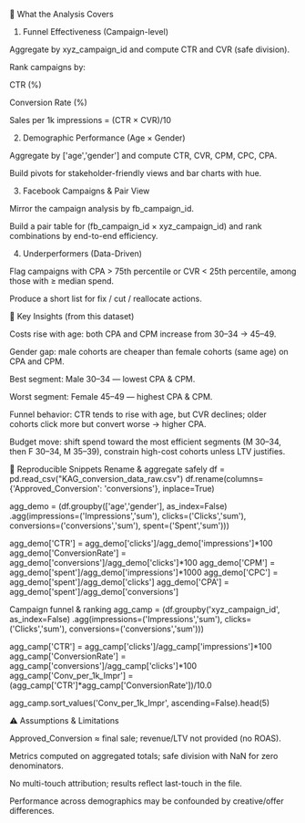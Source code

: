 🧭 What the Analysis Covers
1) Funnel Effectiveness (Campaign-level)

Aggregate by xyz_campaign_id and compute CTR and CVR (safe division).

Rank campaigns by:

CTR (%)

Conversion Rate (%)

Sales per 1k impressions = (CTR × CVR)/10


2) Demographic Performance (Age × Gender)

Aggregate by ['age','gender'] and compute CTR, CVR, CPM, CPC, CPA.

Build pivots for stakeholder-friendly views and bar charts with hue.


3) Facebook Campaigns & Pair View

Mirror the campaign analysis by fb_campaign_id.

Build a pair table for (fb_campaign_id × xyz_campaign_id) and rank combinations by end-to-end efficiency.

4) Underperformers (Data-Driven)

Flag campaigns with CPA > 75th percentile or CVR < 25th percentile, among those with ≥ median spend.

Produce a short list for fix / cut / reallocate actions.



🧠 Key Insights (from this dataset)

Costs rise with age: both CPA and CPM increase from 30–34 → 45–49.

Gender gap: male cohorts are cheaper than female cohorts (same age) on CPA and CPM.

Best segment: Male 30–34 — lowest CPA & CPM.

Worst segment: Female 45–49 — highest CPA & CPM.

Funnel behavior: CTR tends to rise with age, but CVR declines; older cohorts click more but convert worse → higher CPA.

Budget move: shift spend toward the most efficient segments (M 30–34, then F 30–34, M 35–39), constrain high-cost cohorts unless LTV justifies.

🧾 Reproducible Snippets
Rename & aggregate safely
df = pd.read_csv("KAG_conversion_data_raw.csv")
df.rename(columns={'Approved_Conversion': 'conversions'}, inplace=True)

agg_demo = (df.groupby(['age','gender'], as_index=False)
              .agg(impressions=('Impressions','sum'),
                   clicks=('Clicks','sum'),
                   conversions=('conversions','sum'),
                   spent=('Spent','sum')))

agg_demo['CTR'] = agg_demo['clicks']/agg_demo['impressions']*100
agg_demo['ConversionRate'] = agg_demo['conversions']/agg_demo['clicks']*100
agg_demo['CPM'] = agg_demo['spent']/agg_demo['impressions']*1000
agg_demo['CPC'] = agg_demo['spent']/agg_demo['clicks']
agg_demo['CPA'] = agg_demo['spent']/agg_demo['conversions']

Campaign funnel & ranking
agg_camp = (df.groupby('xyz_campaign_id', as_index=False)
             .agg(impressions=('Impressions','sum'),
                  clicks=('Clicks','sum'),
                  conversions=('conversions','sum')))

agg_camp['CTR'] = agg_camp['clicks']/agg_camp['impressions']*100
agg_camp['ConversionRate'] = agg_camp['conversions']/agg_camp['clicks']*100
agg_camp['Conv_per_1k_Impr'] = (agg_camp['CTR']*agg_camp['ConversionRate'])/10.0

agg_camp.sort_values('Conv_per_1k_Impr', ascending=False).head(5)


⚠️ Assumptions & Limitations

Approved_Conversion ≈ final sale; revenue/LTV not provided (no ROAS).

Metrics computed on aggregated totals; safe division with NaN for zero denominators.

No multi-touch attribution; results reflect last-touch in the file.

Performance across demographics may be confounded by creative/offer differences.

